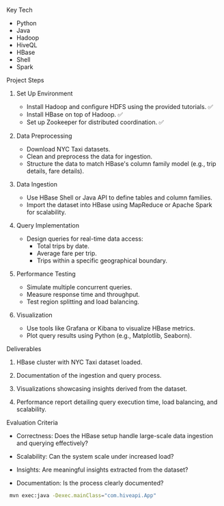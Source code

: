 Key Tech

- Python
- Java
- Hadoop
- HiveQL
- HBase
- Shell
- Spark

Project Steps 

1. Set Up Environment 

   - Install Hadoop and configure HDFS using the provided tutorials. ✅
   - Install HBase on top of Hadoop. ✅
   - Set up Zookeeper for distributed coordination. ✅

2. Data Preprocessing 

   - Download NYC Taxi datasets. 
   - Clean and preprocess the data for ingestion. 
   - Structure the data to match HBase's column family model (e.g., trip details, fare details). 

3. Data Ingestion 

   - Use HBase Shell or Java API to define tables and column families. 
   - Import the dataset into HBase using MapReduce or Apache Spark for scalability. 

4. Query Implementation 

   - Design queries for real-time data access: 
     - Total trips by date. 
     - Average fare per trip. 
     - Trips within a specific geographical boundary. 

5. Performance Testing 

   - Simulate multiple concurrent queries. 
   - Measure response time and throughput. 
   - Test region splitting and load balancing. 

6. Visualization 

   - Use tools like Grafana or Kibana to visualize HBase metrics. 
   - Plot query results using Python (e.g., Matplotlib, Seaborn). 

Deliverables 

1. HBase cluster with NYC Taxi dataset loaded. 

2. Documentation of the ingestion and query process. 

3. Visualizations showcasing insights derived from the dataset. 

4. Performance report detailing query execution time, load balancing, and scalability. 

Evaluation Criteria 

- Correctness: Does the HBase setup handle large-scale data ingestion and querying effectively? 

- Scalability: Can the system scale under increased load? 

- Insights: Are meaningful insights extracted from the dataset? 

- Documentation: Is the process clearly documented? 



```sh
 mvn exec:java -Dexec.mainClass="com.hiveapi.App"
```